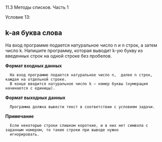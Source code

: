 11.3 Методы списков. Часть 1

Условие 13:

## k-ая буква слова ##

На вход программе подается натуральное число n и n строк, а затем число k. Напишите программу, которая выводит k-ую букву из введенных строк на одной строке без пробелов.

**Формат входных данных**

      На вход программе подается натуральное число n,  далее n строк, каждая на отдельной строке. 
      В конце вводится натуральное число k – номер буквы (нумерация начинается с единицы).
      
**Формат выходных данных**

      Программа должна вывести текст в соответствии с условием задачи.
            
**Примечание**

      Если некоторые строки слишком короткие, и в них нет символа с заданным номером, то такие строки при выводе нужно
      игнорировать.
